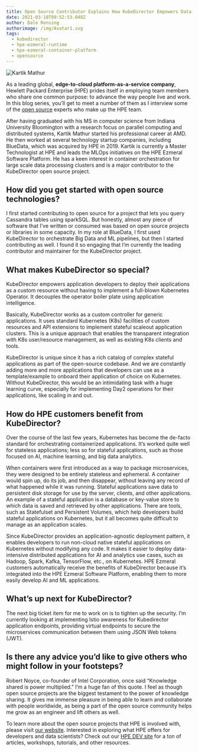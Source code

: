 ```yaml
---
title: Open Source Contributor Explains How KubeDirector Empowers Data Intensive Apps
date: 2021-03-18T09:52:53.048Z
author: Dale Rensing
authorimage: /img/Avatar1.svg
tags:
  - kubedirector
  - hpe-ezmeral-runtime
  - hpe-ezmeral-container-platform
  - opensource
---
```

![Kartik Mathur](https://hpe-developer-portal.s3.amazonaws.com/uploads/media/2021/3/kartik-blog-small-1616160879068.jpg)

As a leading global, **edge-to-cloud platform-as-a-service company**, Hewlett Packard Enterprise (HPE) prides itself in employing team members who share one common purpose: to advance the way people live and work. In this blog series, you’ll get to meet a number of them as I interview some of the [open source](https://www.hpe.com/us/en/open-source.html) experts who make up the HPE team.
 

After having graduated with his MS in computer science from Indiana University Bloomington with a research focus on parallel computing and distributed systems, Kartik Mathur started his professional career at AMD. He then worked at several technology startup companies, including BlueData, which was acquired by HPE in 2019. Kartik is currently a Master Technologist at HPE and leads the MLOps initiatives on the HPE Ezmeral Software Platform. He has a keen interest in container orchestration for large scale data processing clusters and is a major contributor to the KubeDirector open source project.
  

## How did you get started with open source technologies?



I first started contributing to open source for a project that lets you query Cassandra tables using sparkSQL. But honestly, almost any piece of software that I’ve written or consumed was based on open source projects or libraries in some capacity. In my role at BlueData, I first used KubeDirector to orchestrate Big Data and ML pipelines, but then I started contributing as well. I found it so engaging that I’m currently the leading contributor and maintainer for the KubeDirector project.



## What makes KubeDirector so special?


KubeDirector empowers application developers to deploy their applications as a custom resource without having to implement a full-blown Kubernetes Operator. It decouples the operator boiler plate using application intelligence.
 
Basically, KubeDirector works as a custom controller for generic applications. It uses standard Kubernetes (K8s) facilities of custom resources and API extensions to implement stateful scaleout application clusters. This is a unique approach that enables the transparent integration with K8s user/resource management, as well as existing K8s clients and tools. 
 
KubeDirector is unique since it has a rich catalog of complex stateful applications as part of the open-source codebase. And we are constantly adding more and more applications that developers can use as a template/example to onboard their application of choice on Kubernetes. Without KubeDirector, this would be an intimidating task with a huge learning curve, especially for implementing Day2 operations for their applications, like scaling in and out. 

## How do HPE customers benefit from KubeDirector?



Over the course of the last few years, Kubernetes has become the de-facto standard for orchestrating containerized applications. It’s worked quite well for stateless applications; less so for stateful applications, such as those focused on AI, machine learning, and big data analytics. 



When containers were first introduced as a way to package microservices, they were designed to be entirely stateless and ephemeral. A container would spin up, do its job, and then disappear, without leaving any record of what happened while it was running. Stateful applications save data to persistent disk storage for use by the server, clients, and other applications. An example of a stateful application is a database or key-value store to which data is saved and retrieved by other applications. There are tools, such as Statefulset and Persistent Volumes, which help developers build stateful applications on Kubernetes, but it all becomes quite difficult to manage as an application scales.



Since KubeDirector provides an application-agnostic deployment pattern, it enables developers to run non-cloud native stateful applications on Kubernetes without modifying any code. It makes it easier to deploy data-intensive distributed applications for AI and analytics use cases, such as Hadoop, Spark, Kafka, TensorFlow, etc., on Kubernetes. HPE Ezmeral customers automatically receive the benefits of KubeDirector because it’s integrated into the HPE Ezmeral Software Platform, enabling them to more easily develop AI and ML applications.



## What’s up next for KubeDirector? 



The next big ticket item for me to work on is to tighten up the security. I’m currently looking at implementing Istio awareness for Kubedirector application endpoints, providing virtual endpoints to secure the microservices communication between them using JSON Web tokens (JWT).



## Is there any advice you’d like to give others who might follow in your footsteps? 



Robert Noyce, co-founder of Intel Corporation, once said “Knowledge shared is power multiplied.” I’m a huge fan of this quote. I feel as though open source projects are the biggest testament to the power of knowledge sharing. It gives me immense pleasure in being able to learn and collaborate with people worldwide, as being a part of the open source community helps me grow as an engineer and lift others as well.
 
To learn more about the open source projects that HPE is involved with, please visit [our website](https://www.hpe.com/us/en/open-source.html). Interested in exploring what HPE offers for developers and data scientists? Check out our [HPE DEV site](https://developer.hpe.com/) for a ton of articles, workshops, tutorials, and other resources.

